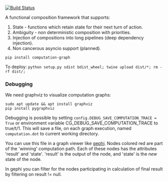 [![Build Status](https://travis-ci.com/hyroai/computation-graph.svg?branch=master)](https://travis-ci.com/hyroai/computation-graph)

A functional composition framework that supports:
1. State - functions which retain state for their next turn of action.
2. Ambiguity - non deterministic composition with priorities.
3. Injection of compositions into long pipelines (deep dependency injection).
4. Non cancerous asyncio support (planned).

`pip install computation-graph`

To deploy: `python setup.py sdist bdist_wheel; twine upload dist/*; rm -rf dist/;`


### Debugging
We need graphviz to visualize computation graphs:
```shell script
sudo apt update && apt install graphviz
pip install pygraphviz
```

Debugging is possible by setting 
`config.DEBUG_SAVE_COMPUTATION_TRACE = True` or  environment variable CG_DEBUG_SAVE_COMPUTATION_TRACE to true/t/1.
This will save a file, on each graph execution, named `computation.dot` to current working directory.

You can use this file in a graph viewer like [gephi](https://gephi.org/).
Nodes colored red are part of the 'winning' computation path. 
Each of these nodes has the attributes 'result' and 'state'. 
'result' is the output of the node, and 'state' is the *new* state of the node.

In gephi you can filter for the nodes participating in calculation of final result by filtering on result != null.

